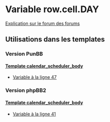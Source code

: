 # Variable row.cell.DAY
[Explication sur le forum des forums](http://forum.forumactif.com/t294113-listing-des-variables#row.cell.DAY)

## Utilisations dans les templates

### Version PunBB

#### [Template calendar_scheduler_body](punbb/calendar_scheduler_body.md)
* [Variable à la ligne 47](../punbb/calendar_scheduler_body.tpl#L47)

### Version phpBB2

#### [Template calendar_scheduler_body](subsilver/calendar_scheduler_body.md)
* [Variable à la ligne 41](../subsilver/calendar_scheduler_body.tpl#L41)